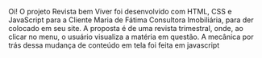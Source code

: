 Oi! 
O projeto Revista bem Viver foi desenvolvido com HTML, CSS e JavaScript para a Cliente Maria de Fátima Consultora Imobiliária, para der colocado em seu site. A proposta é de uma revista trimestral, onde, ao clicar no menu, o usuário 
visualiza a matéria em questão. A mecânica por trás dessa mudança de conteúdo em tela foi feita em javascript 
  
